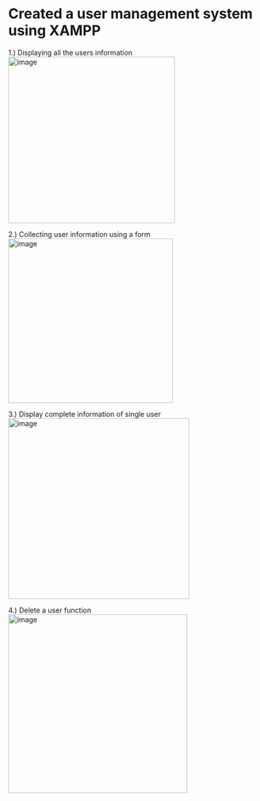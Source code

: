# Created a user management system using XAMPP
1.) Displaying all the users information
<img width="336" alt="image" src="https://github.com/Srushtea/PHP/assets/95202074/7db5e730-fe04-4b7f-9e93-59ce12afe7ed">

2.) Collecting user information using a form
<img width="332" alt="image" src="https://github.com/Srushtea/PHP/assets/95202074/cfefd08d-b55c-48c3-b38d-37d82e3beb8e">

3.) Display complete information of single user 
<img width="365" alt="image" src="https://github.com/Srushtea/PHP/assets/95202074/fe9c29b1-5d43-4b09-9b83-6478a286bc7d">

4.) Delete a user function 
<img width="361" alt="image" src="https://github.com/Srushtea/PHP/assets/95202074/f02f338c-a2fd-47c7-9f32-2b46721de318">

